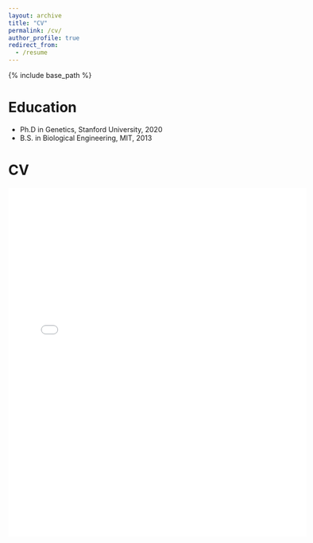 ```yaml
---
layout: archive
title: "CV"
permalink: /cv/
author_profile: true
redirect_from:
  - /resume
---
```


{% include base_path %}

Education
======
* Ph.D in Genetics, Stanford University, 2020
* B.S. in Biological Engineering, MIT, 2013


CV
======
<embed src="{{ site.baseurl }}/files/robinyeo_CV_comprehensive.pdf" width="600" height="700" type='application/pdf'> 
